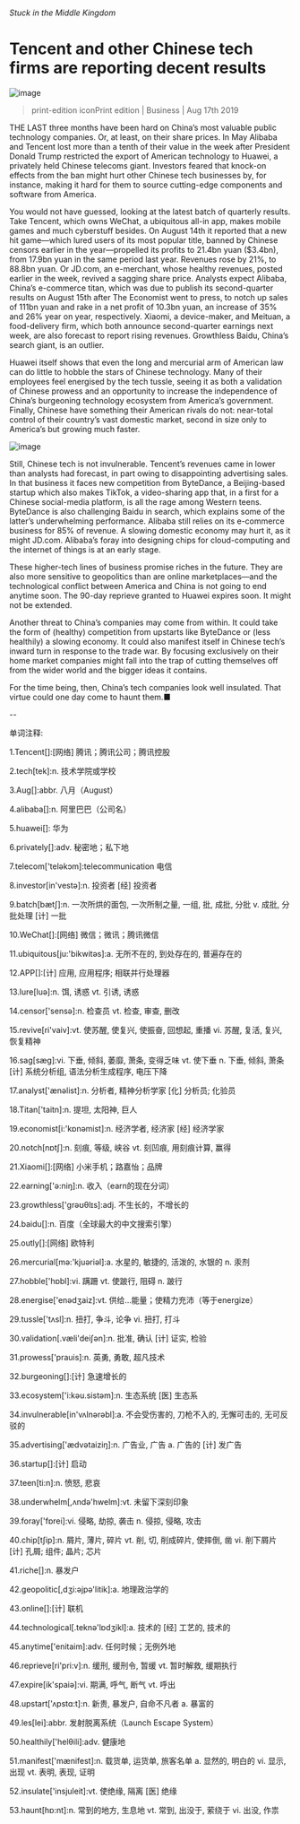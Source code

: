 ###### Stuck in the Middle Kingdom
# Tencent and other Chinese tech firms are reporting decent results 
![image](images/20190817_WBP503.jpg) 
> print-edition iconPrint edition | Business | Aug 17th 2019 
THE LAST three months have been hard on China’s most valuable public technology companies. Or, at least, on their share prices. In May Alibaba and Tencent lost more than a tenth of their value in the week after President Donald Trump restricted the export of American technology to Huawei, a privately held Chinese telecoms giant. Investors feared that knock-on effects from the ban might hurt other Chinese tech businesses by, for instance, making it hard for them to source cutting-edge components and software from America. 
You would not have guessed, looking at the latest batch of quarterly results. Take Tencent, which owns WeChat, a ubiquitous all-in app, makes mobile games and much cyberstuff besides. On August 14th it reported that a new hit game—which lured users of its most popular title, banned by Chinese censors earlier in the year—propelled its profits to 21.4bn yuan ($3.4bn), from 17.9bn yuan in the same period last year. Revenues rose by 21%, to 88.8bn yuan. Or JD.com, an e-merchant, whose healthy revenues, posted earlier in the week, revived a sagging share price. Analysts expect Alibaba, China’s e-commerce titan, which was due to publish its second-quarter results on August 15th after The Economist went to press, to notch up sales of 111bn yuan and rake in a net profit of 10.3bn yuan, an increase of 35% and 26% year on year, respectively. Xiaomi, a device-maker, and Meituan, a food-delivery firm, which both announce second-quarter earnings next week, are also forecast to report rising revenues. Growthless Baidu, China’s search giant, is an outlier. 
Huawei itself shows that even the long and mercurial arm of American law can do little to hobble the stars of Chinese technology. Many of their employees feel energised by the tech tussle, seeing it as both a validation of Chinese prowess and an opportunity to increase the independence of China’s burgeoning technology ecosystem from America’s government. Finally, Chinese have something their American rivals do not: near-total control of their country’s vast domestic market, second in size only to America’s but growing much faster. 
![image](images/20190817_WBC572.png) 
Still, Chinese tech is not invulnerable. Tencent’s revenues came in lower than analysts had forecast, in part owing to disappointing advertising sales. In that business it faces new competition from ByteDance, a Beijing-based startup which also makes TikTok, a video-sharing app that, in a first for a Chinese social-media platform, is all the rage among Western teens. ByteDance is also challenging Baidu in search, which explains some of the latter’s underwhelming performance. Alibaba still relies on its e-commerce business for 85% of revenue. A slowing domestic economy may hurt it, as it might JD.com. Alibaba’s foray into designing chips for cloud-computing and the internet of things is at an early stage. 
These higher-tech lines of business promise riches in the future. They are also more sensitive to geopolitics than are online marketplaces—and the technological conflict between America and China is not going to end anytime soon. The 90-day reprieve granted to Huawei expires soon. It might not be extended. 
Another threat to China’s companies may come from within. It could take the form of (healthy) competition from upstarts like ByteDance or (less healthily) a slowing economy. It could also manifest itself in Chinese tech’s inward turn in response to the trade war. By focusing exclusively on their home market companies might fall into the trap of cutting themselves off from the wider world and the bigger ideas it contains. 
For the time being, then, China’s tech companies look well insulated. That virtue could one day come to haunt them.■ 
-- 
 单词注释:
1.Tencent[]:[网络] 腾讯；腾讯公司；腾讯控股 
2.tech[tek]:n. 技术学院或学校 
3.Aug[]:abbr. 八月（August） 
4.alibaba[]:n. 阿里巴巴（公司名） 
5.huawei[]: 华为 
6.privately[]:adv. 秘密地；私下地 
7.telecom['telәkɔm]:telecommunication 电信 
8.investor[in'vestә]:n. 投资者 [经] 投资者 
9.batch[bætʃ]:n. 一次所烘的面包, 一次所制之量, 一组, 批, 成批, 分批 v. 成批, 分批处理 [计] 一批 
10.WeChat[]:[网络] 微信；微讯；腾讯微信 
11.ubiquitous[ju:'bikwitәs]:a. 无所不在的, 到处存在的, 普遍存在的 
12.APP[]:[计] 应用, 应用程序; 相联并行处理器 
13.lure[luә]:n. 饵, 诱惑 vt. 引诱, 诱惑 
14.censor['sensә]:n. 检查员 vt. 检查, 审查, 删改 
15.revive[ri'vaiv]:vt. 使苏醒, 使复兴, 使振奋, 回想起, 重播 vi. 苏醒, 复活, 复兴, 恢复精神 
16.sag[sæg]:vi. 下垂, 倾斜, 萎靡, 萧条, 变得乏味 vt. 使下垂 n. 下垂, 倾斜, 萧条 [计] 系统分析组, 语法分析生成程序, 电压下降 
17.analyst['ænәlist]:n. 分析者, 精神分析学家 [化] 分析员; 化验员 
18.Titan['taitn]:n. 提坦, 太阳神, 巨人 
19.economist[i:'kɒnәmist]:n. 经济学者, 经济家 [经] 经济学家 
20.notch[nɒtʃ]:n. 刻痕, 等级, 峡谷 vt. 刻凹痕, 用刻痕计算, 赢得 
21.Xiaomi[]:[网络] 小米手机；路嘉怡；品牌 
22.earning['ә:niŋ]:n. 收入（earn的现在分词） 
23.growthless['ɡrəʊθlɪs]:adj. 不生长的，不增长的 
24.baidu[]:n. 百度（全球最大的中文搜索引擎） 
25.outly[]:[网络] 欧特利 
26.mercurial[mә:'kjuәriәl]:a. 水星的, 敏捷的, 活泼的, 水银的 n. 汞剂 
27.hobble['hɒbl]:vi. 蹒跚 vt. 使跛行, 阻碍 n. 跛行 
28.energise['enәdʒaiz]:vt. 供给…能量；使精力充沛（等于energize） 
29.tussle['tʌsl]:n. 扭打, 争斗, 论争 vi. 扭打, 打斗 
30.validation[.væli'deiʃәn]:n. 批准, 确认 [计] 证实, 检验 
31.prowess['prauis]:n. 英勇, 勇敢, 超凡技术 
32.burgeoning[]:[计] 急速增长的 
33.ecosystem['i:kәu.sistәm]:n. 生态系统 [医] 生态系 
34.invulnerable[in'vʌlnәrәbl]:a. 不会受伤害的, 刀枪不入的, 无懈可击的, 无可反驳的 
35.advertising['ædvәtaiziŋ]:n. 广告业, 广告 a. 广告的 [计] 发广告 
36.startup[]:[计] 启动 
37.teen[ti:n]:n. 愤怒, 悲哀 
38.underwhelm[,ʌndә'hwelm]:vt. 未留下深刻印象 
39.foray['fɒrei]:vi. 侵略, 劫掠, 袭击 n. 侵掠, 侵略, 攻击 
40.chip[tʃip]:n. 屑片, 薄片, 碎片 vt. 削, 切, 削成碎片, 使摔倒, 凿 vi. 削下屑片 [计] 孔屑; 组件; 晶片; 芯片 
41.riche[]:n. 暴发户 
42.geopolitic[,dʒi:әjpә'litik]:a. 地理政治学的 
43.online[]:[计] 联机 
44.technological[.teknә'lɒdʒikl]:a. 技术的 [经] 工艺的, 技术的 
45.anytime['enitaim]:adv. 任何时候；无例外地 
46.reprieve[ri'pri:v]:n. 缓刑, 缓刑令, 暂缓 vt. 暂时解救, 缓期执行 
47.expire[ik'spaiә]:vi. 期满, 呼气, 断气 vt. 呼出 
48.upstart['ʌpstɑ:t]:n. 新贵, 暴发户, 自命不凡者 a. 暴富的 
49.les[lei]:abbr. 发射脱离系统（Launch Escape System） 
50.healthily['helθili]:adv. 健康地 
51.manifest['mænifest]:n. 载货单, 运货单, 旅客名单 a. 显然的, 明白的 vi. 显示, 出现 vt. 表明, 表现, 证明 
52.insulate['insjuleit]:vt. 使绝缘, 隔离 [医] 绝缘 
53.haunt[hɒ:nt]:n. 常到的地方, 生息地 vt. 常到, 出没于, 萦绕于 vi. 出没, 作祟 
